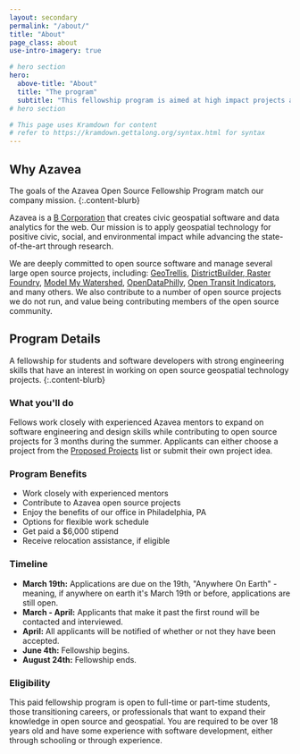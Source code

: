 ```yaml
---
layout: secondary
permalink: "/about/"
title: "About"
page_class: about
use-intro-imagery: true

# hero section
hero:
  above-title: "About"
  title: "The program"
  subtitle: "This fellowship program is aimed at high impact projects and open source contributions."
# hero section

# This page uses Kramdown for content
# refer to https://kramdown.gettalong.org/syntax.html for syntax
---
```


## Why Azavea
The goals of the Azavea Open Source Fellowship Program match our company mission.
{:.content-blurb}

Azavea is a <a href="http://www.bcorporation.net/community/azavea">B Corporation</a> that creates civic geospatial software and data analytics for the web. Our mission is to apply geospatial technology for positive civic, social, and environmental impact while advancing the state-of-the-art through research.

We are deeply committed to open source software and manage several large open source projects, including: <a href="https://geotrellis.io/">GeoTrellis</a>, <a href="http://www.districtbuilder.org/">DistrictBuilder, <a href="https://www.rasterfoundry.com/">Raster Foundry</a>, <a href="https://github.com/WikiWatershed/model-my-watershed">Model My Watershed</a>, <a href="https://www.opendataphilly.org/">OpenDataPhilly</a>, <a href="https://github.com/WorldBank-Transport/open-transit-indicators">Open Transit Indicators</a>, and many others. We also contribute to a number of open source projects we do not run, and value being contributing members of the open source community.

## Program Details
A fellowship for students and software developers with strong engineering skills that have an interest in working on open source geospatial technology projects.
{:.content-blurb}

### What you'll do
Fellows work closely with experienced Azavea mentors to expand on software engineering and design skills while contributing to open source projects for 3 months during the summer. Applicants can either choose a project from the <a href="/projects">Proposed Projects</a> list or submit their own project idea.

### Program Benefits
- Work closely with experienced mentors
- Contribute to Azavea open source projects
- Enjoy the benefits of our office in Philadelphia, PA
- Options for flexible work schedule
- Get paid a $6,000 stipend
- Receive relocation assistance, if eligible

### Timeline
- **March 19th:** Applications are due on the 19th, "Anywhere On Earth" - meaning, if anywhere on earth it's March 19th or before, applications are still open.
- **March - April:** Applicants that make it past the first round will be contacted and interviewed.
- **April:** All applicants will be notified of whether or not they have been accepted.
- **June 4th:** Fellowship begins.
- **August 24th:** Fellowship ends.

### Eligibility
This paid fellowship program is open to full-time or part-time students, those transitioning careers, or professionals that want to expand their knowledge in open source and geospatial. You are required to be over 18 years old and have some experience with software development, either through schooling or through experience.
